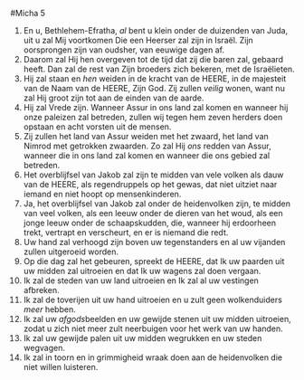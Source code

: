 #Micha 5
1. En u, Bethlehem-Efratha, *al* bent u klein onder de duizenden van Juda, uit u zal Mij voortkomen Die een Heerser zal zijn in Israël. Zijn oorsprongen zijn van oudsher, van eeuwige dagen af. 
2. Daarom zal Hij hen overgeven tot de tijd dat zij die baren zal, gebaard heeft. Dan zal de rest van Zijn broeders zich bekeren, met de Israëlieten. 
3. Hij zal staan en *hen* weiden in de kracht van de HEERE, in de majesteit van de Naam van de HEERE, Zijn God. Zij zullen *veilig* wonen, want nu zal Hij groot zijn tot aan de einden van de aarde. 
4. Hij zal Vrede zijn. Wanneer Assur in ons land zal komen en wanneer hij onze paleizen zal betreden, zullen wij tegen hem zeven herders doen opstaan en acht vorsten uit de mensen. 
5. Zij zullen het land van Assur weiden met het zwaard, het land van Nimrod met getrokken zwaarden. Zo zal Hij *ons* redden van Assur, wanneer die in ons land zal komen en wanneer die ons gebied zal betreden. 
6. Het overblijfsel van Jakob zal zijn te midden van vele volken als dauw van de HEERE, als regendruppels op het gewas, dat niet uitziet naar iemand en niet hoopt op mensenkinderen. 
7. Ja, het overblijfsel van Jakob zal onder de heidenvolken zijn, te midden van veel volken, als een leeuw onder de dieren van het woud, als een jonge leeuw onder de schaapskudden, die, wanneer hij erdoorheen trekt, vertrapt en verscheurt, en er is niemand die redt. 
8. Uw hand zal verhoogd zijn boven uw tegenstanders en al uw vijanden zullen uitgeroeid worden. 
9. Op die dag zal het gebeuren, spreekt de HEERE, dat Ik uw paarden uit uw midden zal uitroeien en dat Ik uw wagens zal doen vergaan. 
10. Ik zal de steden van uw land uitroeien en Ik zal al uw vestingen afbreken. 
11. Ik zal de toverijen uit uw hand uitroeien en u zult geen wolkenduiders *meer* hebben. 
12. Ik zal uw *afgods*beelden en uw gewijde stenen uit uw midden uitroeien, zodat u zich niet meer zult neerbuigen voor het werk van uw handen. 
13. Ik zal uw gewijde palen uit uw midden wegrukken en uw steden wegvagen. 
14. Ik zal in toorn en in grimmigheid wraak doen aan de heidenvolken die niet willen luisteren.
